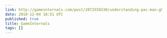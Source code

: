 ```yaml
---
link: http://gameinternals.com/post/2072558330/understanding-pac-man-ghost-behavior
date: 2010-12-04 18:51 UTC
published: true
title: GameInternals
tags: []
---
```



